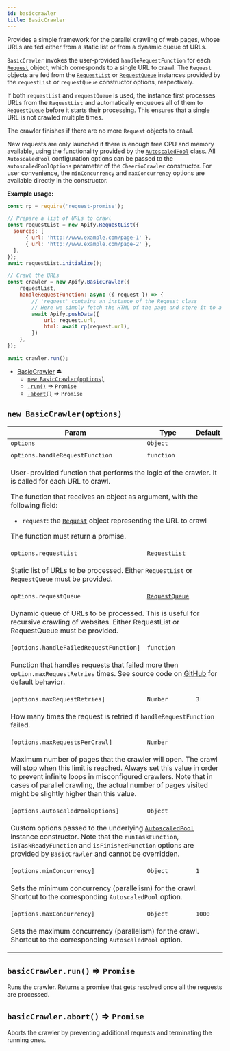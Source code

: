 ```yaml
---
id: basiccrawler
title: BasicCrawler
---
```

<a name="exp_module_BasicCrawler--BasicCrawler"></a>

Provides a simple framework for the parallel crawling of web pages,
whose URLs are fed either from a static list
or from a dynamic queue of URLs.

`BasicCrawler` invokes the user-provided `handleRequestFunction` for each [``Request``](request)
object, which corresponds to a single URL to crawl.
The `Request` objects are fed from the [``RequestList``](#requestlist) or [``RequestQueue``](#requestqueue)
instances provided by the `requestList` or `requestQueue` constructor options, respectively.

If both `requestList` and `requestQueue` is used, the instance first
processes URLs from the `RequestList` and automatically enqueues all of them to `RequestQueue` before it starts
their processing. This ensures that a single URL is not crawled multiple times.

The crawler finishes if there are no more `Request` objects to crawl.

New requests are only launched if there is enough free CPU and memory available,
using the functionality provided by the [``AutoscaledPool``](autoscaledpool) class.
All `AutoscaledPool` configuration options can be passed to the `autoscaledPoolOptions` parameter
of the `CheerioCrawler` constructor.
For user convenience, the `minConcurrency` and `maxConcurrency` options are available directly in the constructor.

**Example usage:**

```javascript
const rp = require('request-promise');

// Prepare a list of URLs to crawl
const requestList = new Apify.RequestList({
  sources: [
      { url: 'http://www.example.com/page-1' },
      { url: 'http://www.example.com/page-2' },
  ],
});
await requestList.initialize();

// Crawl the URLs
const crawler = new Apify.BasicCrawler({
    requestList,
    handleRequestFunction: async ({ request }) => {
        // 'request' contains an instance of the Request class
        // Here we simply fetch the HTML of the page and store it to a dataset
        await Apify.pushData({
            url: request.url,
            html: await rp(request.url),
        })
    },
});

await crawler.run();
```

* [BasicCrawler](#exp_module_BasicCrawler--BasicCrawler) ⏏
    * [`new BasicCrawler(options)`](#new_module_BasicCrawler--BasicCrawler_new)
    * [`.run()`](#module_BasicCrawler--BasicCrawler+run) ⇒ <code>Promise</code>
    * [`.abort()`](#module_BasicCrawler--BasicCrawler+abort) ⇒ <code>Promise</code>

<a name="new_module_BasicCrawler--BasicCrawler_new"></a>

## `new BasicCrawler(options)`
<table>
<thead>
<tr>
<th>Param</th><th>Type</th><th>Default</th>
</tr>
</thead>
<tbody>
<tr>
<td><code>options</code></td><td><code>Object</code></td><td></td>
</tr>
<tr>
<td colspan="3"></td></tr><tr>
<td><code>options.handleRequestFunction</code></td><td><code>function</code></td><td></td>
</tr>
<tr>
<td colspan="3"><p>User-provided function that performs the logic of the crawler. It is called for each URL to crawl.</p>
<p>  The function that receives an object as argument, with the following field:</p>
  <ul>
    <li><code>request</code>: the <a href="request"><code>Request</code></a> object representing the URL to crawl</li>
  </ul>

<p>  The function must return a promise.</p>
</td></tr><tr>
<td><code>options.requestList</code></td><td><code><a href="#RequestList">RequestList</a></code></td><td></td>
</tr>
<tr>
<td colspan="3"><p>Static list of URLs to be processed.
  Either <code>RequestList</code> or <code>RequestQueue</code> must be provided.</p>
</td></tr><tr>
<td><code>options.requestQueue</code></td><td><code><a href="#RequestQueue">RequestQueue</a></code></td><td></td>
</tr>
<tr>
<td colspan="3"><p>Dynamic queue of URLs to be processed. This is useful for recursive crawling of websites.
  Either RequestList or RequestQueue must be provided.</p>
</td></tr><tr>
<td><code>[options.handleFailedRequestFunction]</code></td><td><code>function</code></td><td></td>
</tr>
<tr>
<td colspan="3"><p>Function that handles requests that failed more then <code>option.maxRequestRetries</code> times.
  See source code on <a href="https://github.com/apifytech/apify-js/blob/master/src/basic_crawler.js#L11">GitHub</a> for default behavior.</p>
</td></tr><tr>
<td><code>[options.maxRequestRetries]</code></td><td><code>Number</code></td><td><code>3</code></td>
</tr>
<tr>
<td colspan="3"><p>How many times the request is retried if <code>handleRequestFunction</code> failed.</p>
</td></tr><tr>
<td><code>[options.maxRequestsPerCrawl]</code></td><td><code>Number</code></td><td></td>
</tr>
<tr>
<td colspan="3"><p>Maximum number of pages that the crawler will open. The crawl will stop when this limit is reached.
  Always set this value in order to prevent infinite loops in misconfigured crawlers.
  Note that in cases of parallel crawling, the actual number of pages visited might be slightly higher than this value.</p>
</td></tr><tr>
<td><code>[options.autoscaledPoolOptions]</code></td><td><code>Object</code></td><td></td>
</tr>
<tr>
<td colspan="3"><p>Custom options passed to the underlying <a href="autoscaledpool"><code>AutoscaledPool</code></a> instance constructor.
  Note that the <code>runTaskFunction</code>, <code>isTaskReadyFunction</code> and <code>isFinishedFunction</code> options
  are provided by <code>BasicCrawler</code> and cannot be overridden.</p>
</td></tr><tr>
<td><code>[options.minConcurrency]</code></td><td><code>Object</code></td><td><code>1</code></td>
</tr>
<tr>
<td colspan="3"><p>Sets the minimum concurrency (parallelism) for the crawl. Shortcut to the corresponding <code>AutoscaledPool</code> option.</p>
</td></tr><tr>
<td><code>[options.maxConcurrency]</code></td><td><code>Object</code></td><td><code>1000</code></td>
</tr>
<tr>
<td colspan="3"><p>Sets the maximum concurrency (parallelism) for the crawl. Shortcut to the corresponding <code>AutoscaledPool</code> option.</p>
</td></tr></tbody>
</table>
<a name="module_BasicCrawler--BasicCrawler+run"></a>

## `basicCrawler.run()` ⇒ <code>Promise</code>
Runs the crawler. Returns a promise that gets resolved once all the requests are processed.

<a name="module_BasicCrawler--BasicCrawler+abort"></a>

## `basicCrawler.abort()` ⇒ <code>Promise</code>
Aborts the crawler by preventing additional requests and terminating the running ones.

